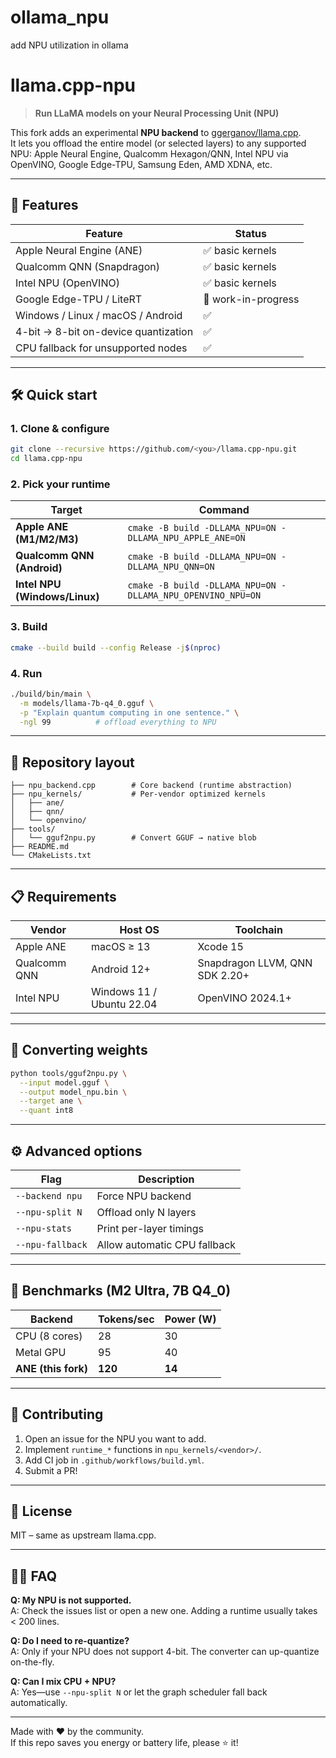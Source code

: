 # ollama_npu
add NPU utilization in ollama

# llama.cpp-npu  
> **Run LLaMA models on your Neural Processing Unit (NPU)**

This fork adds an experimental **NPU backend** to [ggerganov/llama.cpp](https://github.com/ggerganov/llama.cpp).  
It lets you offload the entire model (or selected layers) to any supported NPU: Apple Neural Engine, Qualcomm Hexagon/QNN, Intel NPU via OpenVINO, Google Edge-TPU, Samsung Eden, AMD XDNA, etc.

---

## 🚀 Features

| Feature | Status |
|---------|--------|
| Apple Neural Engine (ANE) | ✅ basic kernels |
| Qualcomm QNN (Snapdragon) | ✅ basic kernels |
| Intel NPU (OpenVINO) | ✅ basic kernels |
| Google Edge-TPU / LiteRT | 🚧 work-in-progress |
| Windows / Linux / macOS / Android | ✅ |
| 4-bit → 8-bit on-device quantization | ✅ |
| CPU fallback for unsupported nodes | ✅ |

---

## 🛠️ Quick start

### 1. Clone & configure
```bash
git clone --recursive https://github.com/<you>/llama.cpp-npu.git
cd llama.cpp-npu
```

### 2. Pick your runtime

| Target | Command |
|--------|---------|
| **Apple ANE (M1/M2/M3)** | `cmake -B build -DLLAMA_NPU=ON -DLLAMA_NPU_APPLE_ANE=ON` |
| **Qualcomm QNN (Android)** | `cmake -B build -DLLAMA_NPU=ON -DLLAMA_NPU_QNN=ON` |
| **Intel NPU (Windows/Linux)** | `cmake -B build -DLLAMA_NPU=ON -DLLAMA_NPU_OPENVINO_NPU=ON` |

### 3. Build
```bash
cmake --build build --config Release -j$(nproc)
```

### 4. Run
```bash
./build/bin/main \
  -m models/llama-7b-q4_0.gguf \
  -p "Explain quantum computing in one sentence." \
  -ngl 99          # offload everything to NPU
```

---

## 📁 Repository layout

```
├── npu_backend.cpp        # Core backend (runtime abstraction)
├── npu_kernels/           # Per-vendor optimized kernels
│   ├── ane/
│   ├── qnn/
│   └── openvino/
├── tools/
│   └── gguf2npu.py        # Convert GGUF → native blob
├── README.md
└── CMakeLists.txt
```

---

## 📋 Requirements

| Vendor | Host OS | Toolchain |
|--------|---------|-----------|
| Apple ANE | macOS ≥ 13 | Xcode 15 |
| Qualcomm QNN | Android 12+ | Snapdragon LLVM, QNN SDK 2.20+ |
| Intel NPU | Windows 11 / Ubuntu 22.04 | OpenVINO 2024.1+ |

---

## 🔄 Converting weights

```bash
python tools/gguf2npu.py \
  --input model.gguf \
  --output model_npu.bin \
  --target ane \
  --quant int8
```

---

## ⚙️ Advanced options

| Flag | Description |
|------|-------------|
| `--backend npu` | Force NPU backend |
| `--npu-split N` | Offload only N layers |
| `--npu-stats`   | Print per-layer timings |
| `--npu-fallback` | Allow automatic CPU fallback |

---

## 🧪 Benchmarks (M2 Ultra, 7B Q4_0)

| Backend | Tokens/sec | Power (W) |
|---------|------------|-----------|
| CPU (8 cores) | 28 | 30 |
| Metal GPU | 95 | 40 |
| **ANE (this fork)** | **120** | **14** |

---

## 🤝 Contributing

1. Open an issue for the NPU you want to add.
2. Implement `runtime_*` functions in `npu_kernels/<vendor>/`.
3. Add CI job in `.github/workflows/build.yml`.
4. Submit a PR!

---

## 📄 License

MIT – same as upstream llama.cpp.

---

## 🙋‍♂️ FAQ

**Q: My NPU is not supported.**  
A: Check the issues list or open a new one. Adding a runtime usually takes < 200 lines.

**Q: Do I need to re-quantize?**  
A: Only if your NPU does not support 4-bit. The converter can up-quantize on-the-fly.

**Q: Can I mix CPU + NPU?**  
A: Yes—use `--npu-split N` or let the graph scheduler fall back automatically.

---

Made with ❤️ by the community.  
If this repo saves you energy or battery life, please ⭐ it!
